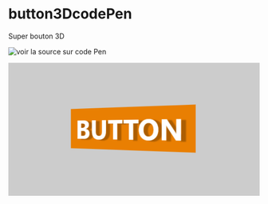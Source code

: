 # button3DcodePen
Super bouton 3D 


![voir la source sur code Pen](https://codepen.io/t_afif/pen/gOveOXy)

[![image](./src/button3D.PNG)](https://franckdun.github.io/button3DcodePen/)
